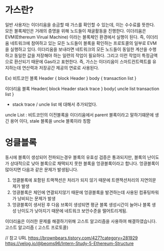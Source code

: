 # 가스란?

일반 사용자는 이더리움을 송금할 때 가스를 확인할 수 있는데, 이는 수수료를 뜻한다. 모든 블록체인은 거래의 증명을 위해 
노드들이 채굴활동을 진행한다. 이더리움은 EVM(Ethereum Virual Machine) 이라는 블록체인 환경에서 실행이 된다.
즉, 이더리움 네트워크에 참여하고 있는 모든 노드들이 블록을 확인하는 프로토콜의 일부로 EVM을 실행하고 있다.
이더리움을 보내라면 네트워크의 모든 노드들이 동일한 계산을 수행하고 동일한 값을 저장해야 하는 일련의 작업이
필요하다. 그리고 이런 작업이 특정금액으로 환산되기 때문에 Gas라고 표현한다.
즉, 가스는 이더리움이 스마트컨트랙트를 유지하는데 연산력과 저장공간 제공의 연료로 사용된다.

Ex) 비트코인 블록
Header {
    block Header 
}
body {
    transaction list
}


이더리움 블록
Header{
    block Header
    stack  trace
}
body{
    uncle list
    transaction list
}

* stack trace / uncle list 에 대해서 추가되었다.

uncle List : 비트코인의 이전블록을 이더리움에서 parent 블록이라고 말하기떄문에 생긴 용어 이다,
             stale 블록을 uncle 블록이라 칭함


# 엉클블록

동시에 블록이 생성되어 전파되는경우 블록의 유효성 검증은 통과되지만, 블록의 난이도가 상대적으로 낮아 블록으로 채택되지 못한 
블록을 엉킁블록이라고 합니다. 엉킁블록이 많아지면 다음과 같은 문제가 발생됩니다.

1. 엉클블록에 포함된 트랙잭션은 처리가 되지 않기 때문에 트랜잭션처리의 지연의문제가 발생
2. 엉킁블록은 체인에 연결되지않기 때문에 엉킁블록을 발견하는데 사용된 컴퓨팅파워가 낭비되는 문제가 발생
3. 엉킁블록이 생서된 후 다음 브록이 생성되면 평균 블록 생성시간이 늘어나 블록 생성 난이도가 낮아지기 때문에 네트워크 보안수준을 떨어트리게됨.

이더리움은 이러한 문제를 해결하기위해 고스트 알고리즘을 사용하여 해결하였습니다. 고스트 알고리즘 ( 고스트 프로토콜)

// 참고 URL
https://brownbears.tistory.com/427?category=281929
https://velog.io/@beoms96/Intern-Study-5-Ethereum-Structure

